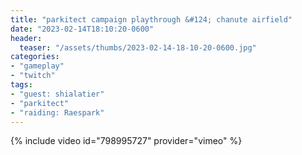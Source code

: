 ```yaml
---
title: "parkitect campaign playthrough &#124; chanute airfield"
date: "2023-02-14T18:10:20-0600"
header:
  teaser: "/assets/thumbs/2023-02-14-18-10-20-0600.jpg"
categories:
- "gameplay"
- "twitch"
tags:
- "guest: shialatier"
- "parkitect"
- "raiding: Raespark"
---
```

{% include video id="798995727" provider="vimeo" %}
